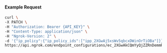 <!-- Code generated for API Clients. DO NOT EDIT. -->

#### Example Request

```bash
curl \
-X PATCH \
-H "Authorization: Bearer {API_KEY}" \
-H "Content-Type: application/json" \
-H "Ngrok-Version: 2" \
-d '{"ip_policy":{"ip_policy_ids":["ipp_2XGwAj5xsWv5qbcxDWinOrTiOBa"]}}' \
https://api.ngrok.com/endpoint_configurations/ec_2XGwAkCQmYyQjZZRnDemmRpBvbN
```
